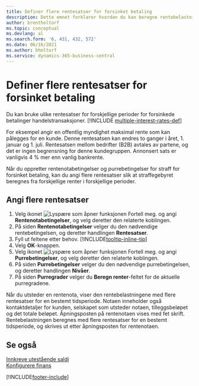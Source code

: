 ```yaml
---
title: Definer flere rentesatser for forsinket betaling
description: Dette emnet forklarer hvordan du kan beregne rentebelastning med flere rentesatser for en bestemt periode.
author: brentholtorf
ms.topic: conceptual
ms.devlang: al
ms.search.form: '6, 431, 432, 572'
ms.date: 06/16/2021
ms.author: bholtorf
ms.service: dynamics-365-business-central
---
```

# <a name="set-up-multiple-interest-rates-for-delayed-payment"></a>Definer flere rentesatser for forsinket betaling

Du kan bruke ulike rentesatser for forskjellige perioder for forsinkede betalinger handelstransaksjoner. [!INCLUDE [multiple-interest-rates-def](includes/multiple-interest-rates-def.md)]

For eksempel angir en offentlig myndighet maksimal rente som kan pålegges for en kunde. Denne rentesatsen kan endres to ganger i året, 1. januar og 1. juli. Rentesatsen mellom bedrifter (B2B) avtales av partene, og det er ingen begrensning for denne kundegruppen. Annonsert sats er vanligvis 4 % mer enn vanlig bankrente.

Når du oppretter rentenotabetingelser og purrebetingelser for straff for forsinket betaling, kan du angi flere rentesatser slik at straffegebyret beregnes fra forskjellige renter i forskjellige perioder.  

## <a name="to-set-up-multiple-interest-rates"></a>Angi flere rentesatser

1. Velg ikonet ![Lyspære som åpner funksjonen Fortell meg.](media/ui-search/search_small.png "Fortell hva du vil gjøre") og angi **Rentenotabetingelser**, og velg deretter den relaterte koblingen.  
2. På siden **Rentenotabetingelser** velger du den nødvendige rentebetingelsen, og deretter handlingen **Rentesatser**.  
3. Fyll ut feltene etter behov. [!INCLUDE[tooltip-inline-tip](includes/tooltip-inline-tip_md.md)]
4. Velg **OK**-knappen.  
5. Velg ikonet ![Lyspære som åpner funksjonen Fortell meg.](media/ui-search/search_small.png "Fortell hva du vil gjøre") og angi **Purrebetingelser**, og velg deretter den relaterte koblingen.  
6. På siden **Purrebetingelser** velger du den nødvendige purrebetingelsen, og deretter handlingen **Nivåer**.  
7. På siden **Purregrader** velger du **Beregn renter**-feltet for de aktuelle purregradene.  

Når du utsteder en rentenota, viser den rentebelastningene med flere rentesatser for en bestemt tidsperiode. Notaen inneholder også kontaktdetaljer for kunden, selskapet som utsteder notaen, tilleggsbeløpet og det totale beløpet. Åpningsposten på rentenotaen vises med fet skrift. Rentebelastningen beregnes med flere rentesatser for en bestemt tidsperiode, og skrives ut etter åpningsposten for rentenotaen.  

## <a name="see-also"></a>Se også

[Innkreve utestående saldi](receivables-collect-outstanding-balances.md)  
[Konfigurere finans](finance-setup-finance.md)


[!INCLUDE[footer-include](includes/footer-banner.md)]
